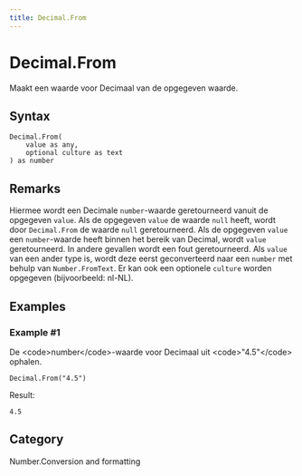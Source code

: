 ```yaml
---
title: Decimal.From
---
```


# Decimal.From


Maakt een waarde voor Decimaal van de opgegeven waarde.


## Syntax

```powerquery
Decimal.From(
    value as any,
    optional culture as text
) as number
```


## Remarks

Hiermee wordt een Decimale <code>number</code>-waarde geretourneerd vanuit de opgegeven <code>value</code>. Als de opgegeven <code>value</code> de waarde <code>null</code> heeft, wordt door <code>Decimal.From</code> de waarde <code>null</code> geretourneerd. Als de opgegeven <code>value</code> een <code>number</code>-waarde heeft binnen het bereik van Decimal, wordt <code>value</code> geretourneerd. In andere gevallen wordt een fout geretourneerd. Als <code>value</code> van een ander type is, wordt deze eerst geconverteerd naar een <code>number</code> met behulp van <code>Number.FromText</code>. Er kan ook een optionele <code>culture</code> worden opgegeven (bijvoorbeeld: nl-NL).


## Examples

### Example #1 
De &lt;code&gt;number&lt;/code&gt;-waarde voor Decimaal uit &lt;code&gt;&#34;4.5&#34;&lt;/code&gt; ophalen.
```powerquery
Decimal.From("4.5")
```

Result: 
```powerquery
4.5
```




## Category
Number.Conversion and formatting

